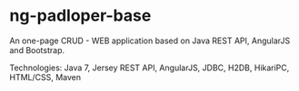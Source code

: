ng-padloper-base
==================

An one-page CRUD - WEB application based on Java REST API, AngularJS and Bootstrap.

Technologies: Java 7, Jersey REST API, AngularJS, JDBC, H2DB, HikariPC, HTML/CSS, Maven
